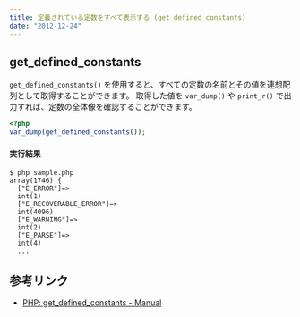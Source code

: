 ```yaml
---
title: 定義されている定数をすべて表示する (get_defined_constants)
date: "2012-12-24"
---
```


get_defined_constants
----

`get_defined_constants()` を使用すると、すべての定数の名前とその値を連想配列として取得することができます。
取得した値を `var_dump()` や `print_r()` で出力すれば、定数の全体像を確認することができます。

~~~ php
<?php
var_dump(get_defined_constants());
~~~

#### 実行結果

~~~
$ php sample.php
array(1746) {
  ["E_ERROR"]=>
  int(1)
  ["E_RECOVERABLE_ERROR"]=>
  int(4096)
  ["E_WARNING"]=>
  int(2)
  ["E_PARSE"]=>
  int(4)
  ...
~~~


参考リンク
----

- [PHP: get_defined_constants - Manual](http://php.net/manual/ja/function.get-defined-constants.php)

